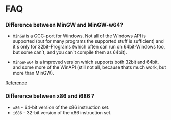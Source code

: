 # FAQ


### Difference between MinGW and MinGW-w64?

* `MinGW` is a GCC-port for Windows. Not all of the Windows API is supported (but for many programs the supported stuff is sufficient) and it´s only for 32bit-Programs (which often can run on 64bit-Windows too, but some can´t, and you can´t compile them as 64bit).

* `MinGW-w64` is a improved version which supports both 32bit and 64bit, and some more of the WinAPI (still not all, because thats much work, but more than MinGW). 

[Reference](https://stackoverflow.com/questions/25582110/what-is-the-difference-between-mingw-mingw-w64-and-mingw-builds)

### Difference between x86 and i686 ?

* `x86` - 64-bit version of the x86 instruction set.
* `i686` - 32-bit version of the x86 instruction set.